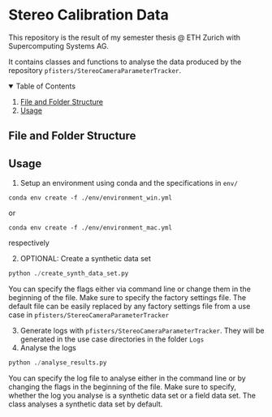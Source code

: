 # Stereo Calibration Data

This repository is the result of my semester thesis @ ETH Zurich with Supercomputing Systems AG.

It contains classes and functions to analyse the data produced by the repository `pfisters/StereoCameraParameterTracker`. 

<!-- TABLE OF CONTENTS -->
<details open="open">
  <summary>Table of Contents</summary>
  <ol>
    <li><a href="#file-and-folder-structure">File and Folder Structure</a></li>
    <li><a href="#usage">Usage</a></li>
  </ol>
</details>

<!-- FILE AND FOLDER STRUCTURE -->
## File and Folder Structure



<!-- USAGE EXAMPLES -->
## Usage
1. Setup an environment using conda and the specifications in `env/`
```
conda env create -f ./env/environment_win.yml
```
or 
```
conda env create -f ./env/environment_mac.yml
```
respectively

2. OPTIONAL: Create a synthetic data set
``` python
python ./create_synth_data_set.py
```
You can specify the flags either via command line or change them in the beginning of the file. Make sure to specify the factory settings file. The default file can be easily replaced by any factory settings file from a use case in `pfisters/StereoCameraParameterTracker`

3. Generate logs with `pfisters/StereoCameraParameterTracker`. They will be generated in the use case directories in the folder `Logs`
4. Analyse the logs 
``` python
python ./analyse_results.py
```

You can specify the log file to analyse either in the command line or by changing the flags in the beginning of the file.
Make sure to specify, whether the log you analyse is a synthetic data set or a field data set. The class analyses a synthetic data set by default.
